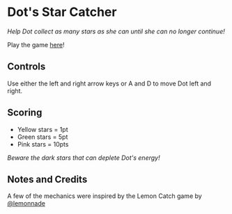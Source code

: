 # Dot's Star Catcher
*Help Dot collect as many stars as she can until she can no longer continue!*

Play the game [here](https://scratch.mit.edu/projects/739990961/)!

## Controls
Use either the left and right arrow keys or A and D to move Dot left and right.

## Scoring
* Yellow stars = 1pt
* Green stars = 5pt
* Pink stars = 10pts

*Beware the dark stars that can deplete Dot's energy!*

## Notes and Credits
A few of the mechanics were inspired by the Lemon Catch game by [@lemonnade](https://scratch.mit.edu/users/Iemonnade/)
